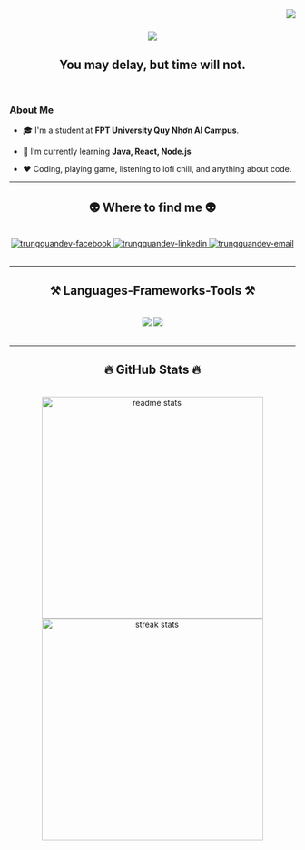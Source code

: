 <img align="right" src="https://visitor-badge.laobi.icu/badge?page_id=bakaqc.bakaqc" />

<h1 align="center">
    <img src="https://readme-typing-svg.herokuapp.com/?font=Righteous&size=35&center=true&vCenter=true&width=500&height=70&duration=4000&lines=Hi+There!+👋;+I'm+Quoc+Chuong!;" />
</h1>

<h2 align="center">You may delay, but time will not.</h2>

<br/>

### About Me

<div align="left">
 
- 🎓 I'm a student at **FPT University Quy Nhơn AI Campus**.
 
- 🔭 I’m currently learning **Java, React, Node.js**

- ❤️ Coding, playing game, listening to lofi chill, and anything about code.

 </div>
 
<hr/>
<h2 align="center">👽 Where to find me 👽</h2>
<br/>
<div align="center">
  <a href="https://www.facebook.com/dqchuongbk" target="blank">
    <img src="https://img.icons8.com/bubbles/100/000000/facebook-new.png" alt="trungquandev-facebook" />
  </a>
  <a href="https://www.linkedin.com/in/bakaqc" target="blank">
    <img src="https://img.icons8.com/bubbles/100/000000/linkedin.png" alt="trungquandev-linkedin" />
  </a>
  <a href="mailto:quocchuong2609@gmail.com" target="top">
    <img src="https://img.icons8.com/bubbles/100/000000/apple-mail.png" alt="trungquandev-email" />
  </a>
</div>
<br/>

<hr/>
<h2 align="center">⚒️ Languages-Frameworks-Tools ⚒️</h2>
<br/>
<div align="center">
    <img src="https://skillicons.dev/icons?i=react,bootstrap,html,css,vscode,github,tailwind,git" />
    <img src="https://skillicons.dev/icons?i=nodejs,javascript,c,java,mysql" /><br>
</div>
<br/>

<!--
<hr/>
<div align="center">
  <h2>🐍 My Contributions 🐍</h2>
  <br>
  <img alt="snake eating my contributions" src="https://raw.githubusercontent.com/salesp07/salesp07/output/github-contribution-grid-snake.svg" />
  
  <br/><br/><br/>
</div>
-->

<hr/>
<h2 align="center">🔥 GitHub Stats 🔥</h2>
<br>
<div align=center>
  <img width=390 src="https://github-readme-stats-salesp07.vercel.app/api?username=bakaqc&count_private=true&show_icons=true&theme=react&rank_icon=github&border_radius=10" alt="readme stats" />
  <img width=390 src="https://github-readme-streak-stats-salesp07.vercel.app/?user=bakaqc&count_private=true&theme=react&border_radius=10" alt="streak stats"/>
  <br/>
<!--   <img width=325 align="center" src="https://github-readme-stats-salesp07.vercel.app/api/top-langs/?username=bakaqc&hide=HTML&langs_count=8&layout=compact&theme=react&border_radius=10&size_weight=0.5&count_weight=0.5&exclude_repo=github-readme-stats" alt="top langs" /> -->
</div>

<br/><br/>

<!-- <hr/> 

<br/>

<div align="center">
 <a href='https://ko-fi.com/V7V4RAK9C' target='_blank'><img height='64' style='border:0px;height:64px;' src='https://storage.ko-fi.com/cdn/kofi1.png?v=3' border='0' alt='Buy Me a Coffee at ko-fi.com' /></a>
</div>

<br/>
-->
